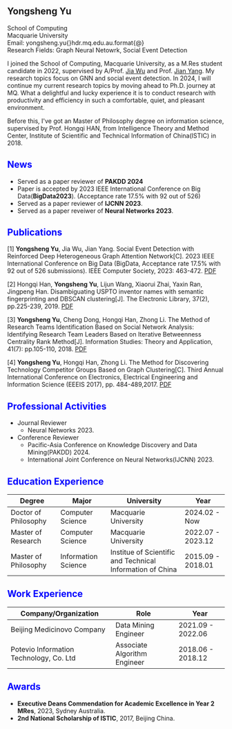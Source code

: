 ## Yongsheng Yu

School of Computing<br>
Macquarie University<br>
Email: yongsheng.yu{}hdr.mq.edu.au.format{@}<br>
Research Fields: Graph Neural Netowrk, Social Event Detection

I joined the School of Computing, Macquarie University, as a M.Res student candidate in 2022, supervised by A/Prof. [Jia Wu](http://web.science.mq.edu.au/~jiawu/) and Prof. [Jian Yang](http://web.science.mq.edu.au/~jian/). My research topics focus on GNN and social event detection. In 2024, I will continue my current research topics by moving ahead to Ph.D. journey at MQ. What a delightful and lucky experience it is to conduct research with productivity and efficiency in such a comfortable, quiet, and pleasant environment.

Before this, I've got an Master of Philosophy degree on information science, supervised by Prof. Hongqi HAN, from Intelligence Theory and Method Center, Institute of Scientific and Technical Information of China(ISTIC) in 2018. <cr>

## <font color=blue>News</font>
- Served as a paper reviewer of **PAKDD 2024**
- Paper is accepted by 2023 IEEE International Conference on Big Data(**BigData2023**). (Acceptance rate 17.5% with 92 out of 526)
- Served as a paper reviewer of **IJCNN 2023**.
- Served as a paper reveiwer of **Neural Networks 2023**.


## <font color=blue>Publications</font>
[1] **Yongsheng Yu**, Jia Wu, Jian Yang. Social Event Detection with Reinforced Deep Heterogeneous Graph Attention Network[C]. 2023 IEEE International Conference on Big Data (BigData, Acceptance rate 17.5% with 92 out of 526 submissions). IEEE Computer Society, 2023: 463-472. [PDF](https://ieeexplore.ieee.org/stamp/stamp.jsp?arnumber=10386153) <cr>

[2] Hongqi Han, **Yongsheng Yu**, Lijun Wang, Xiaorui Zhai, Yaxin Ran, Jingpeng Han. Disambiguating USPTO inventor names with semantic fingerprinting and DBSCAN clustering[J]. The Electronic Library, 37(2), pp.225-239, 2019. [PDF](https://doi.org/10.1108/EL-12-2018-0232) <cr>

[3] **Yongsheng Yu**, Cheng Dong, Hongqi Han, Zhong Li. The Method of Research Teams Identification Based on Social Network Analysis: Identifying Research Team Leaders Based on Iterative Betweenness Centrality Rank Method[J]. Information Studies: Theory and Application, 41(7): pp.105-110, 2018. [PDF](http://www.itapress.cn/CN/abstract/abstract401.shtml) <cr>

[4] **Yongsheng Yu**, Hongqi Han, Zhong Li. The Method for Discovering Technology Competitor Groups Based on Graph Clustering[C]. Third Annual International Conference on Electronics, Electrical Engineering and Information Science (EEEIS 2017), pp. 484-489,2017. [PDF](https://www.atlantis-press.com/proceedings/eeeis-17/25884622)<cr>

## <font color=blue>Professional Activities</font>
  * Journal Reviewer
    * Neural Networks 2023.
  * Conference Reviewer
    * Pacific-Asia Conference on Knowledge Discovery and Data Mining(PAKDD) 2024.
    * International Joint Conference on Neural Networks(IJCNN) 2023.

## <font color=blue>Education Experience</font>

Degree | Major | University | Year
------ | ----- | ---------- | ----
Doctor of Philosophy | Computer Science | Macquarie University | 2024.02 - Now
Master of Research | Computer Science | Macquarie University | 2022.07 - 2023.12
Master of Philosophy | Information Science | Institue of Scientific and Technical Information of China | 2015.09 - 2018.01

## <font color=blue>Work Experience</font>

Company/Organization | Role | Year
------ | ----- | ----
Beijing Medicinovo Company | Data Mining Engineer | 2021.09 - 2022.06
Potevio Information Technology, Co. Ltd | Associate Algorithm Engineer | 2018.06 - 2018.12

## <font color=blue>Awards</font>
 * **Executive Deans Commendation for Academic Excellence in Year 2 MRes**, 2023, Sydney Australia.
 * **2nd National Scholarship of ISTIC**, 2017, Beijing China.
